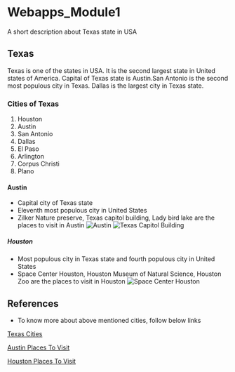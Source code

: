 # Webapps_Module1
A short description about Texas state in USA

## Texas
Texas is one of the states in USA. It is the second largest state in United states of America. Capital of Texas state is Austin.San Antonio is the second most populous city in Texas. Dallas is the largest city in Texas state.

### Cities of Texas
1. Houston
1. Austin
1. San Antonio
1. Dallas
1. El Paso
1. Arlington
1. Corpus Christi
1. Plano

#### Austin
- Capital city of Texas state
- Eleventh most populous city in United States
- Zilker Nature preserve, Texas capitol building, Lady bird lake are the places to visit in Austin
![Austin](https://upload.wikimedia.org/wikipedia/commons/thumb/d/da/Austin_August_2019_19_%28skyline_and_Lady_Bird_Lake%29.jpg/1200px-Austin_August_2019_19_%28skyline_and_Lady_Bird_Lake%29.jpg)
![Texas Capitol Building](https://img.theculturetrip.com/768x432/wp-content/uploads/2019/01/fa922p.jpg)

##### Houston
- Most populous city in Texas state and fourth populous city in United States
- Space Center Houston, Houston Museum of Natural Science, Houston Zoo are the places to visit in Houston
![Space Center Houston](https://lh5.googleusercontent.com/proxy/sAyt9iU2ufty5dhxQSh1pAQgCUEUyoOSZFh6yFe3me9O78iMbCsl7msFaaYup_G0qaDtRCJEtwLEVUTHHKP00lfKDt4pmcDRVNB8xcKXMuNll1-YjPbHSL3lwyXSf5IFs73cnOTD8quchKWCzTE_1-BkgFOc-9FlzFAXkZ0YbThl=w296-h202-n-k-no)

## References
- To know more about above mentioned cities, follow below links

[Texas Cities](https://en.wikipedia.org/wiki/List_of_cities_in_Texas_by_population)

[Austin Places To Visit](https://theculturetrip.com/north-america/usa/texas/articles/20-must-visit-attractions-in-austin/)

[Houston Places To Visit](https://www.planetware.com/tourist-attractions-/houston-us-tx-h.htm)





